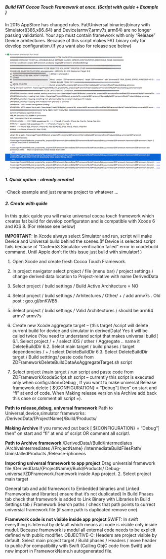 <h5>Build FAT Cocoa Touch Framework at once. (Script with quide + Example )</h5>

In 2015 AppStore has changed rules. Fat/Universal binaries(binary with Simulator(i386,x86_64) and Device(armv7,armv7s,arm64) are no longer passing validation!. Your app must contain framework with only “Release” Device arhitectures.
Because of this script makes FAT binary only for develop configuration.(If you want also for release see below)

![alt tag](https://github.com/zdrole/ZDFatCocoaTouchFramework/blob/master/CocoaTouchFramework.png)


<h5>1. Quick option - already created </h5>
 -Check example and just rename project to whatever ...

<h5>2. Create with quide </h5>
In this quick quide you will make universal cocoa touch framework which creates fat build for develop configuraton and is compatible with Xcode 6 and iOS 8. (For release see below)</br>

<b>IMPORTANT</b>: In Xcode always select Simulator and run, script will make Device and Universal build behind the scenes.(If Device is selected script fails because of “Code=53 Simulator verification failed” error in xcodebuild command. Until Apple don’t fix this issue just build with simulator! )

1. Open Xcode and create fresh Cocoa Touch Framework.
2. In project navigator select project / file (menu bar) / project settings / change derived data location to Project-relative with name DerivedData
3. Select project / build settings / Build Active Architecture = NO
4. Select project / build settings / Arhitectures / Other/ + / add armv7s . Old post : goo.gl/bnKWB5
5. Select project / build settings / Valid Architectures / should be arm64 armv7 armv7s
6. Create new Xcode aggregate target – (this target /script will delete current build for device and simulator in derivedData! Yes it will be called twice (You need to understand script that makes universal build )
  6.1. Select project / + / select iOS / other / Aggregate .. name it DeleteBuildDir
  6.2. Select main target / build phases / target dependencies / + / select DeleteBuildDir
  6.3. Select DeleteBuildDir target / Build setttings/ paste code from ZDFrameworkDeleteBuildDataAsAggregateTarget.sh script

7. Select project /main target / run script and paste code from ZDFrameworkXcodeScript.sh script – currently this script is executed only when configration=Debug , If you want to make universal Release framework delete [ ${CONFIGURATION} = “Debug”] then” on start and “fi” at end of code. When Making release version via Archive add back this case or comment all script =).

<b>Path to release,debug, universal framework</b> 
Path to Universal,device,simulator frameworks: /DerivedData/{ProjectName}/Build/Products/

<b>Making Archive</b> 
If you removed put back [ ${CONFIGURATION} = “Debug”] then” on start and “fi” at end of script OR comment all script!.

<b>Path to Archive framework</b>
/DerivedData//Build/Intermediates /ArchiveIntermediates /{ProjectName} /IntermediateBuildFilesPath/ UninstalledProducts /Release-iphoneos

<b>Importing universal framework to app project</b> 
Drag universial framework file /DerivedData/{ProjectName}/Build/Products/ Debug-universal/ZDFramework.framework inside App project. 2. Select project main target

General tab and add framework to Embedded binaries and Linked Frameworks and libraries( ensure that it’s not duplicated) In Build Phases tab check that framework is added to Link Binary with Libraries In Build Settings tab / Framework Search paths / check that path points to currect universial framework file (if same path is duplicated remove one)

<b>Framework code is not visible inside app project </b>
SWIFT: In swift everything is Internal by default which means all code is visible only inside mudul. Because framework is modul all external code needs to be explicit defined with public modifier.
OBJECTIVE-C: Headers are project visible by default. Select main project target / Build phases / Headers / move header to public.For compatibility with Swift (Calling ObjC code from Swift) add new import in FrameworkName.h autogenerated file.

